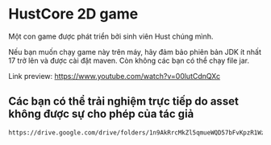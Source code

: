 
# HustCore 2D game

Một con game được phát triển bởi sinh viên Hust chúng mình.

Nếu bạn muốn chạy game này trên máy, hãy đảm bảo phiên bản JDK ít nhất 17 trở lên và được cài đặt maven. Còn không các bạn có thể chạy file jar.

Link preview: https://www.youtube.com/watch?v=00lutCdnQXc

## Các bạn có thể trải nghiệm trực tiếp do asset không được sự cho phép của tác giả
```bash
https://drive.google.com/drive/folders/1n9AkRrcMkZl5qmueWQD57bFvKpzR1Wze?usp=drive_link
```
